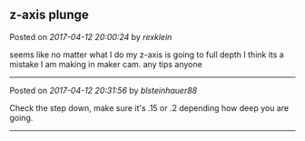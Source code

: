 ## z-axis plunge
Posted on *2017-04-12 20:00:24* by *rexklein*

seems like no matter what I do my z-axis is going to full depth I think its a mistake I am making in maker cam. any tips anyone

---

Posted on *2017-04-12 20:31:56* by *blsteinhauer88*

Check the step down, make sure it's .15 or .2 depending how deep you are going.

---

